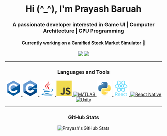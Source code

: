 <h1 align="center">Hi (^_^), I'm Prayash Baruah</h1>
<h3 align="center">A passionate developer interested in Game UI | Computer Architecture | GPU Programming</h3>

<h4 align="center">Currently working on a Gamified Stock Market Simulator 🚀</h4>

<div align="center">
    <img height="150" src="https://media0.giphy.com/media/v1.Y2lkPTc5MGI3NjExbm5tMjBpdjFzMDdkajdyYXdxNTExeWdiMnQ5aHg2MWY4ZDNwbXo0biZlcD12MV9pbnRlcm5hbF9naWZfYnlfaWQmY3Q9Zw/fZdzEHC8sMC0E/giphy.gif" />
    <img height="150" src="https://gifdb.com/images/high/cool-anime-monkey-d-luffy-happy-zqcyfk8d38dcubi4.webp" />
</div>

---

<h3 align="center">Languages and Tools</h3>
<p align="center">
    <a href="https://www.cprogramming.com/" target="_blank">
        <img src="https://raw.githubusercontent.com/devicons/devicon/master/icons/c/c-original.svg" alt="C" width="50" height="50"/>
    </a>
    <a href="https://www.w3schools.com/cpp/" target="_blank">
        <img src="https://raw.githubusercontent.com/devicons/devicon/master/icons/cplusplus/cplusplus-original.svg" alt="C++" width="50" height="50"/>
    </a>
    <a href="https://www.java.com" target="_blank">
        <img src="https://raw.githubusercontent.com/devicons/devicon/master/icons/java/java-original.svg" alt="Java" width="50" height="50"/>
    </a>
    <a href="https://developer.mozilla.org/en-US/docs/Web/JavaScript" target="_blank">
        <img src="https://raw.githubusercontent.com/devicons/devicon/master/icons/javascript/javascript-original.svg" alt="JavaScript" width="50" height="50"/>
    </a>
    <a href="https://www.mathworks.com/" target="_blank">
        <img src="https://upload.wikimedia.org/wikipedia/commons/2/21/Matlab_Logo.png" alt="MATLAB" width="50" height="50"/>
    </a>
    <a href="https://www.python.org" target="_blank">
        <img src="https://raw.githubusercontent.com/devicons/devicon/master/icons/python/python-original.svg" alt="Python" width="50" height="50"/>
    </a>
    <a href="https://reactjs.org/" target="_blank">
        <img src="https://raw.githubusercontent.com/devicons/devicon/master/icons/react/react-original-wordmark.svg" alt="React" width="50" height="50"/>
    </a>
    <a href="https://reactnative.dev/" target="_blank">
        <img src="https://reactnative.dev/img/header_logo.svg" alt="React Native" width="50" height="50"/>
    </a>
    <a href="https://unity.com/" target="_blank">
        <img src="https://www.vectorlogo.zone/logos/unity3d/unity3d-icon.svg" alt="Unity" width="50" height="50"/>
    </a>
</p>

---

<h3 align="center">GitHub Stats</h3>
<p align="center">
    <img src="https://github-readme-stats.vercel.app/api?username=praystar&show_icons=true&theme=radical" alt="Prayash's GitHub Stats"/>
</p>
